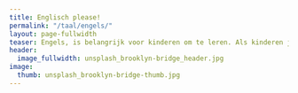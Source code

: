 ```yaml
---
title: Englisch please!
permalink: "/taal/engels/"
layout: page-fullwidth
teaser: Engels, is belangrijk voor kinderen om te leren. Als kinderen jong zijn pakken zij een taal makkelijk op!
header:
  image_fullwidth: unsplash_brooklyn-bridge_header.jpg
image:
  thumb: unsplash_brooklyn-bridge-thumb.jpg
---
```


